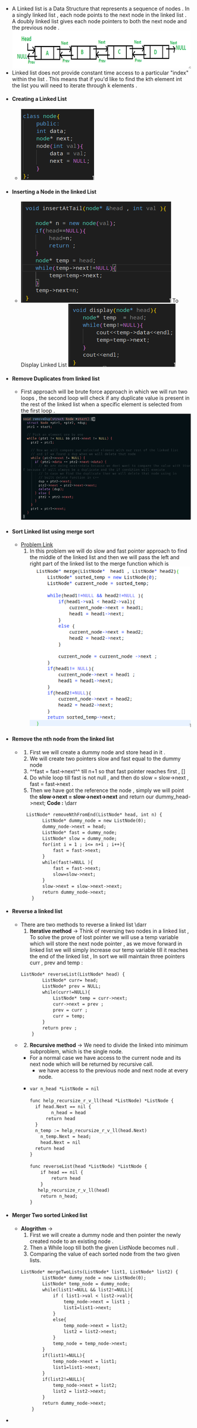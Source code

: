 - A Linked list is a Data Structure that represents a  sequence of nodes . In a singly linked list , each node points to the next node in the linked list . A doubly linked list gives each node pointers to both the next node and the previous node . ![image.png](../assets/image_1661105408405_0.png)
- Linked list does not provide constant time access to a particular "index" within the list . This means that if you'd like to find the kth element int the list you will need to iterate through k elements .
- #### Creating a Linked List
	- ![image.png](../assets/image_1661106886251_0.png)
- #### Inserting a Node in the linked List
	- ![image.png](../assets/image_1661106983491_0.png)
	  To Display Linked List ![image.png](../assets/image_1661107045662_0.png)
- #### Remove Duplicates from linked list
	- First approach will be brute force approach in which we will run two loops  , the second loop will check if any duplicate value is present in the rest of the linked list when a specific element is selected from the first loop .
	  ![image.png](../assets/image_1661401398688_0.png)
- #### Sort Linked list using merge sort
	- [Problem Link](https://leetcode.com/problems/sort-list/submissions/)
	  1. In this problem we will do slow and fast pointer approach to find the middle of the linked list and then we will pass the left and right part of the linked list to the merge function which is ![image.png](../assets/image_1661441547633_0.png)
- #### Remove the nth node from the linked list
	- 1. First we will create a dummy node and store head in it .
	  2. We will create two pointers slow and fast equal to the dummy node 
	  3. ^^fast = fast->next^^ till n+1 so that fast pointer reaches first , [] 
	  4. Do while loop till fast is not null , and then do slow = slow->next , fast = fast->next . 
	  5. Then we have got the reference the node , simply we will point the **slow->next = slow->next->next** and return our dummy_head->next; 
	  **Code :** \darr
	  ```
	    ListNode* removeNthFromEnd(ListNode* head, int n) {
	          ListNode* dummy_node = new ListNode(0);
	          dummy_node->next = head;
	          ListNode* fast = dummy_node;
	          ListNode* slow = dummy_node;
	          for(int i = 1 ; i<= n+1 ; i++){
	              fast = fast->next;
	          }
	          while(fast!=NULL ){
	              fast = fast->next;
	              slow=slow->next;
	          }
	          slow->next = slow->next->next;
	          return dummy_node->next;
	      }
	  ```
- #### Reverse a linked list
	- There are two methods to reverse a linked list \darr
	  1. **Iterative method** -> Think of reversing two nodes in a linked list , To solve the prove of lost pointer we will use a temp variable which will store the next node pointer , as we move forward in linked list we will simply increase our temp variable till it reaches the end of the linked list , In sort we will maintain three pointers curr , prev and temp :
	  ```
	  ListNode* reverseList(ListNode* head) {
	          ListNode* curr= head;
	          ListNode* prev = NULL;
	          while(curr!=NULL){
	              ListNode* temp = curr->next;
	              curr->next = prev ;
	              prev = curr ;
	              curr = temp;
	          }
	          return prev ;
	      }
	  ```
	- 2. __Recursive method__ -> We need to divide the linked into minimum subproblem, which is the single node.
		- For a normal case we have access to the current node and its next node which will be returned by recursive call.
			- we have access to the previous node and next node at every node.
		- ```
		  var n_head *ListNode = nil
		  
		  func help_recursize_r_v_ll(head *ListNode) *ListNode {
		  	if head.Next == nil {
		          n_head = head
		  		return head
		  	}
		  	n_temp := help_recursize_r_v_ll(head.Next)
		      n_temp.Next = head;
		      head.Next = nil
		  	return head
		  }
		  
		  func reverseList(head *ListNode) *ListNode {
		      if head == nil {
		          return head
		      }
		  	 help_recursize_r_v_ll(head)
		      return n_head;  	
		  }
		  ```
- #### Merger Two sorted Linked list
	- **Alogrithm** -> 
	  1. First we will create a dummy node and then pointer the newly created node to an existing node . 
	  2. Then a While loop till both the given ListNode becomes null .  
	  3. Comparing the value of each sorted node from the two given lists.
	  ```
	  ListNode* mergeTwoLists(ListNode* list1, ListNode* list2) {
	          ListNode* dummy_node = new ListNode(0);
	          ListNode* temp_node = dummy_node;
	          while(list1!=NULL && list2!=NULL){
	              if ( list1->val < list2->val){
	                  temp_node->next = list1 ;
	                  list1=list1->next;
	              }
	              else{
	                  temp_node->next = list2;
	                  list2 = list2->next;
	              }
	              temp_node = temp_node->next;
	          }
	          if(list1!=NULL){
	              temp_node->next = list1;
	              list1=list1->next;
	          }
	          if(list2!=NULL){
	              temp_node->next = list2;
	              list2 = list2->next;
	          }
	          return dummy_node->next;
	      }
	  ```
-
